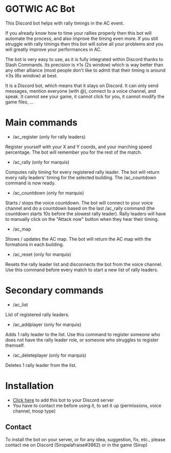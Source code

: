 # GOTWIC AC Bot
This Discord bot helps with rally timings in the AC event.

If you already know how to time your rallies properly then this bot will automate the process, and also improve the timing even more.
If you still struggle with rally timings then this bot will solve all your problems and you will greatly improve your performances in AC.

The bot is very easy to use, as it is fully integrated within Discord thanks to Slash Commands.
Its precision is ±1s (2s window) which is way better than any other alliance (most people don't like to admit that their timing is around ±3s (6s window) at best.

It is a Discord bot, which means that it stays on Discord. It can only send messages, mention everyone (with @), connect to a voice channel, and speak. It cannot see your game, it cannot click for you, it cannot modify the game files, ...

# Main commands
* /ac_register (only for rally leaders)

Register yourself with your X and Y coords, and your marching speed percentage. The bot will remember you for the rest of the match.

* /ac_rally (only for marquis)

Computes rally timing for every registered rally leader. The bot will return every rally leaders' timing for the selected building. The /ac_countdown command is now ready.

* /ac_countdown (only for marquis)

Starts / stops the voice countdown. The bot will connect to your voice channel and do a countdown based on the last /ac_rally command (the countdown starts 10s before the slowest rally leader). Rally leaders will have to manually click on the "Attack now" button when they hear their timing.

* /ac_map

Shows / updates the AC map. The bot will return the AC map with the formations in each building.

* /ac_reset (only for marquis)

Resets the rally leader list and disconnects the bot from the voice channel. Use this command before every match to start a new list of rally leaders.

# Secondary commands
* /ac_list

List of registered rally leaders.

* /ac_addplayer (only for marquis)

Adds 1 rally leader to the list. Use this command to register someone who does not have the rally leader role, or someone who struggles to register themself.

* /ac_deleteplayer (only for marquis)

Deletes 1 rally leader from the list.

# Installation
* [Click here](https://discord.com/api/oauth2/authorize?client_id=864522986995843113&permissions=3278848&scope=bot%20applications.commands) to add this bot to your Discord server
* You have to contact me before using it, to set it up (permissions, voice channel, troop type)

## Contact
To install the bot on your server, or for any idea, suggestion, fix, etc., please contact me on Discord (Siropalafraise#3862) or in the game (Sirop)



















